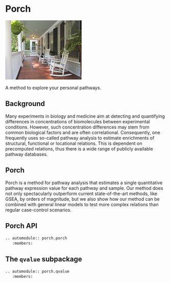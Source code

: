 # Porch
![](img/porch.jpg "Photo (c) Sonja Lovas, https://www.flickr.com/photos/sonjalovas/4038233322 ")  

A method to explore your personal pathways.  

## Background

Many experiments in biology and medicine aim at detecting and quantifying differences in concentrations of biomolecules between experimental conditions. However, such concentration differences may stem from common biological factors and are often correlational. Consequently, one frequently uses so-called pathway analysis to estimate enrichments of structural, functional or locational relations. This is dependent on precomputed relations, thus there is a wide range of publicly available pathway databases.

## Porch
Porch is a method for pathway analysis that estimates a single quantitative pathway expression value for each pathway and sample.  Our method does not only spectacularly outperform current state-of-the-art methods, like GSEA, by orders of magnitude, but we also show how our method can be combined with general linear models to test more complex relations than regular case-control scenarios.


## Porch API

```eval_rst
.. automodule:: porch.porch
   :members:
```
## The `qvalue` subpackage

```eval_rst
.. automodule:: porch.qvalue
   :members:
```
